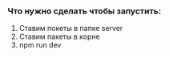 ### Что нужно сделать чтобы запустить:
  1. Ставим покеты в папке server
  2. Ставим пакеты в корне
  3. npm run dev